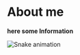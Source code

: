 # About me


**here some Information** 

![Snake animation](https://github.com/thepiyushmalhotra/thepiyushmalhotra/blob/output/github-contribution-grid-snake.svg)
